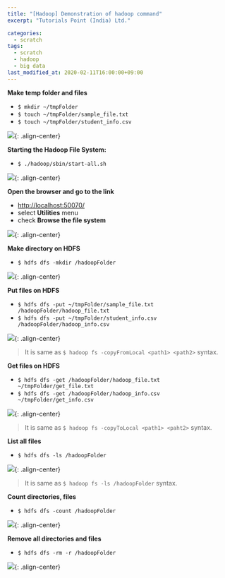 ```yaml
---
title: "[Hadoop] Demonstration of hadoop command"
excerpt: "Tutorials Point (India) Ltd."

categories:
  - scratch
tags:
  - scratch
  - hadoop
  - big data
last_modified_at: 2020-02-11T16:00:00+09:00
---
```


**Make temp folder and files**  
  - `$ mkdir ~/tmpFolder`
  - `$ touch ~/tmpFolder/sample_file.txt`
  - `$ touch ~/tmpFolder/student_info.csv`  

![](https://eliotjang.github.io/assets/images/hadoop/demo-1.png){: .align-center}  

**Starting the Hadoop File System:**  
  - `$ ./hadoop/sbin/start-all.sh`  

![](https://eliotjang.github.io/assets/images/hadoop/demo-2.png){: .align-center}  

**Open the browser and go to the link**  
  - <http://localhost:50070/>  
  - select **Utilities** menu
  - check **Browse the file system**

![](https://eliotjang.github.io/assets/images/hadoop/demo-3.png){: .align-center}  

**Make directory on HDFS**  
  - `$ hdfs dfs -mkdir /hadoopFolder`  

![](https://eliotjang.github.io/assets/images/hadoop/demo-4.png){: .align-center}  

**Put files on HDFS**  
  - `$ hdfs dfs -put ~/tmpFolder/sample_file.txt /hadoopFolder/hadoop_file.txt`
  - `$ hdfs dfs -put ~/tmpFolder/student_info.csv /hadoopFolder/hadoop_info.csv`

![](https://eliotjang.github.io/assets/images/hadoop/demo-5.png){: .align-center}  

  > It is same as `$ hadoop fs -copyFromLocal <path1> <path2>` syntax.

**Get files on HDFS**
  - `$ hdfs dfs -get /hadoopFolder/hadoop_file.txt ~/tmpFolder/get_file.txt`
  - `$ hdfs dfs -get /hadoopFolder/hadoop_info.csv ~/tmpFolder/get_info.csv`

![](https://eliotjang.github.io/assets/images/hadoop/demo-6.png){: .align-center}  

  > It is same as `$ hadoop fs -copyToLocal <path1> <paht2>` syntax.

**List all files**
  - `$ hdfs dfs -ls /hadoopFolder`

![](https://eliotjang.github.io/assets/images/hadoop/demo-7.png){: .align-center}  

  > It is same as `$ hadoop fs -ls /hadoopFolder` syntax.

**Count directories, files**  
  - `$ hdfs dfs -count /hadoopFolder`

![](https://eliotjang.github.io/assets/images/hadoop/demo-8.png){: .align-center}  

**Remove all directories and files**  
  - `$ hdfs dfs -rm -r /hadoopFolder`

![](https://eliotjang.github.io/assets/images/hadoop/demo-9.png){: .align-center}  


